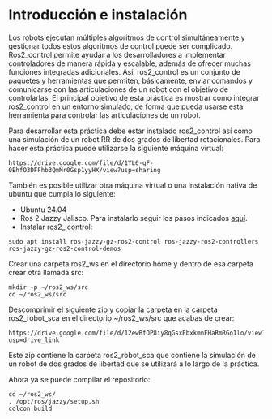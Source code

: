 # Introducción e instalación

Los robots ejecutan múltiples algoritmos de control simultáneamente y gestionar todos estos algoritmos de control puede ser complicado. Ros2_control permite ayudar a los desarrolladores a implementar controladores de manera rápida y escalable, además de ofrecer muchas funciones integradas adicionales. Así, ros2_control es un conjunto de paquetes y herramientas que permiten, básicamente, enviar comandos y comunicarse con las articulaciones de un robot con el objetivo de controlarlas. El principal objetivo de esta práctica es mostrar como integrar ros2_control en un entorno simulado, de forma que pueda usarse esta herramienta para controlar las articulaciones de un robot.

Para desarrollar esta práctica debe estar instalado ros2_control así como una simulación de un robot RR de dos grados de libertad rotacionales. Para hacer esta práctica puede utilizarse la siguiente máquina virtual:

```
https://drive.google.com/file/d/1YL6-qF-0EhfO3DFFhb3QmMr0Gsp1yyHX/view?usp=sharing
```

También es posible utilizar otra máquina virtual o una instalación nativa de ubuntu que cumpla lo siguiente:

* Ubuntu 24.04
* Ros 2 Jazzy Jalisco. Para instalarlo seguir los pasos indicados [aquí](https://docs.ros.org/en/jazzy/Installation/Ubuntu-Install-Debs.html).
* Instalar ros2_ control:
```
sudo apt install ros-jazzy-gz-ros2-control ros-jazzy-ros2-controllers ros-jazzy-gz-ros2-control-demos
```

Crear una carpeta ros2_ws en el directorio home y dentro de esa carpeta crear otra llamada src:
```
mkdir -p ~/ros2_ws/src
cd ~/ros2_ws/src
```

Descomprimir el siguiente zip y copiar la carpeta en la carpeta ros2_robot_sca en el directorio ~/ros2_ws/src que acabas de crear:
```
https://drive.google.com/file/d/12ewBfOP8iy8qGsxEbxkmnFHaRmRGo1lo/view?usp=drive_link

```
Este zip contiene la carpeta ros2_robot_sca que contiene la simulación de un robot de dos grados de libertad que se utilizará a lo largo de la práctica.

Ahora ya se puede compilar el repositorio:
```
cd ~/ros2_ws/
. /opt/ros/jazzy/setup.sh
colcon build
```
